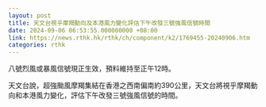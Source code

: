 ```yaml
---
layout: post
title: 天文台視乎摩羯動向及本港風力變化評估下午改發三號強風信號時間
date: 2024-09-06 06:53:55.000000000 +08:00
link: https://news.rthk.hk/rthk/ch/component/k2/1769455-20240906.htm
categories: rthk
---
```


八號烈風或暴風信號現正生效，預料維持至正午12時。

天文台說，超強颱風摩羯集結在香港之西南偏南約390公里，天文台將視乎摩羯動向和本港風力變化，評估下午改發三號強風信號的時間。
